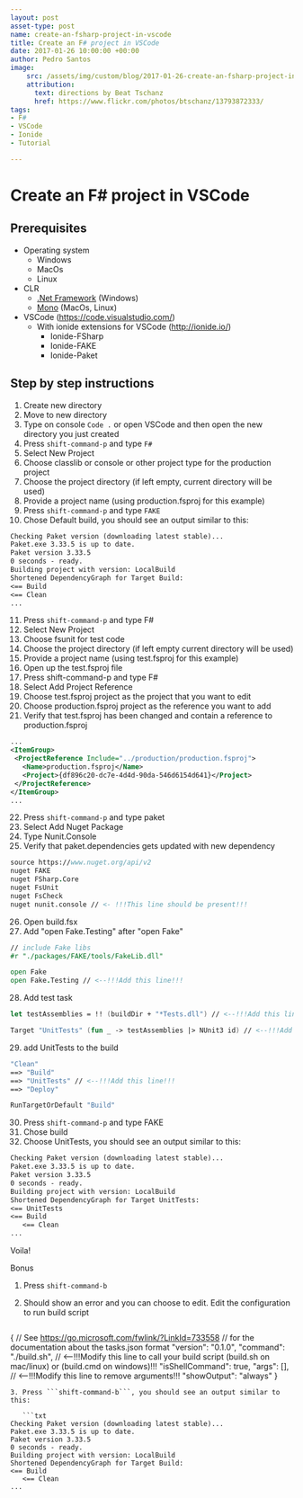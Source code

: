 ```yaml
---
layout: post
asset-type: post
name: create-an-fsharp-project-in-vscode
title: Create an F# project in VSCode
date: 2017-01-26 10:00:00 +00:00
author: Pedro Santos
image:
    src: /assets/img/custom/blog/2017-01-26-create-an-fsharp-project-in-vscode.jpg
    attribution:
      text: directions by Beat Tschanz
      href: https://www.flickr.com/photos/btschanz/13793872333/
tags:
- F#
- VSCode
- Ionide
- Tutorial

---
```


# Create an F# project in VSCode
## Prerequisites
* Operating system
  * Windows
  * MacOs
  * Linux
* CLR
  * [.Net Framework](https://www.microsoft.com/net/download/framework) (Windows)
  * [Mono](http://www.mono-project.com/]) (MacOs, Linux)
* VSCode (https://code.visualstudio.com/)
   * With ionide extensions for VSCode (http://ionide.io/)
      * Ionide-FSharp
      * Ionide-FAKE
      * Ionide-Paket

## Step by step instructions  
1. Create new directory
2. Move to new directory
3. Type on console ```Code .``` or open VSCode and then open the new directory you just created
4. Press ```shift-command-p``` and type ```F#```
5. Select New Project
6. Choose classlib or console or other project type for the production project
7. Choose the project directory (if left empty, current directory will be used)
8. Provide a project name (using production.fsproj for this example)
9. Press ```shift-command-p``` and type ```FAKE```
10. Chose Default build, you should see an output similar to this:

   ```txt
Checking Paket version (downloading latest stable)...
Paket.exe 3.33.5 is up to date.
Paket version 3.33.5
0 seconds - ready.
Building project with version: LocalBuild
Shortened DependencyGraph for Target Build:
<== Build
   <== Clean
...
```
11. Press ```shift-command-p``` and type F#
12. Select New Project
13. Choose fsunit for test code
14. Choose the project directory (if left empty current directory will be used)
15. Provide a project name (using test.fsproj for this example)
16. Open up the test.fsproj file
17. Press shift-command-p and type F#
18. Select Add Project Reference
19. Choose test.fsproj project as the project that you want to edit
20. Choose production.fsproj project as the reference you want to add
21. Verify that test.fsproj has been changed and contain a reference to production.fsproj

   ```xml
...
<ItemGroup>
    <ProjectReference Include="../production/production.fsproj">
      <Name>production.fsproj</Name>
      <Project>{df896c20-dc7e-4d4d-90da-546d6154d641}</Project>
    </ProjectReference>
</ItemGroup>
...
```
22. Press ```shift-command-p``` and type paket
23. Select Add Nuget Package
24. Type Nunit.Console
25. Verify that paket.dependencies gets updated with new dependency

   ```fsharp
source https://www.nuget.org/api/v2
nuget FAKE
nuget FSharp.Core
nuget FsUnit
nuget FsCheck
nuget nunit.console // <- !!!This line should be present!!!
```
26. Open build.fsx
27. Add "open Fake.Testing" after "open Fake"

   ```fsharp
// include Fake libs
#r "./packages/FAKE/tools/FakeLib.dll"

open Fake
open Fake.Testing // <--!!!Add this line!!!
```
28. Add test task

   ```fsharp
let testAssemblies = !! (buildDir + "*Tests.dll") // <--!!!Add this line!!!

Target "UnitTests" (fun _ -> testAssemblies |> NUnit3 id) // <--!!!Add this line!!!
```
29. add UnitTests to the build

   ```fsharp
"Clean"
  ==> "Build"
  ==> "UnitTests" // <--!!!Add this line!!!
  ==> "Deploy"

RunTargetOrDefault "Build"
```
30. Press ```shift-command-p``` and type FAKE
31. Chose build
31. Choose UnitTests, you should see an output similar to this:

   ```txt
Checking Paket version (downloading latest stable)...
Paket.exe 3.33.5 is up to date.
Paket version 3.33.5
0 seconds - ready.
Building project with version: LocalBuild
Shortened DependencyGraph for Target UnitTests:
<== UnitTests
   <== Build
      <== Clean
...      
```
Voila!

Bonus

1. Press ```shift-command-b```
2. Should show an error and you can choose to edit. Edit the configuration to run build script

   ```sh
{
    // See https://go.microsoft.com/fwlink/?LinkId=733558
    // for the documentation about the tasks.json format
    "version": "0.1.0",
    "command": "./build.sh", // <--!!!Modify this line to call your build script (build.sh on mac/linux) or (build.cmd on windows)!!!
    "isShellCommand": true,
    "args": [], // <--!!!Modify this line to remove arguments!!!
    "showOutput": "always"
}
```
3. Press ```shift-command-b```, you should see an output similar to this:

   ```txt
Checking Paket version (downloading latest stable)...
Paket.exe 3.33.5 is up to date.
Paket version 3.33.5
0 seconds - ready.
Building project with version: LocalBuild
Shortened DependencyGraph for Target Build:
<== Build
   <== Clean
...
```
